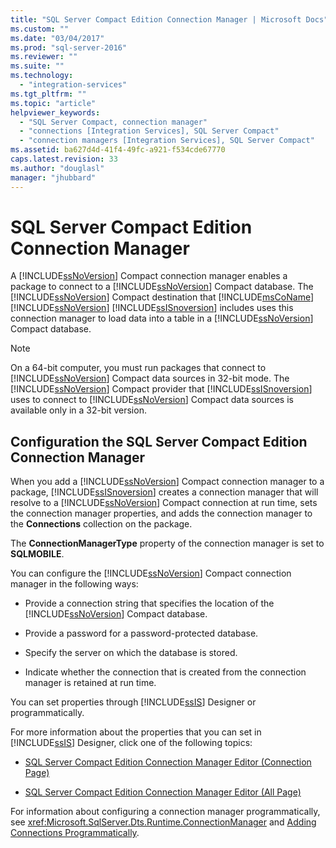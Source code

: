 ```yaml
---
title: "SQL Server Compact Edition Connection Manager | Microsoft Docs"
ms.custom: ""
ms.date: "03/04/2017"
ms.prod: "sql-server-2016"
ms.reviewer: ""
ms.suite: ""
ms.technology: 
  - "integration-services"
ms.tgt_pltfrm: ""
ms.topic: "article"
helpviewer_keywords: 
  - "SQL Server Compact, connection manager"
  - "connections [Integration Services], SQL Server Compact"
  - "connection managers [Integration Services], SQL Server Compact"
ms.assetid: ba627d4d-41f4-49fc-a921-f534cde67770
caps.latest.revision: 33
ms.author: "douglasl"
manager: "jhubbard"
---
```

# SQL Server Compact Edition Connection Manager
  A [!INCLUDE[ssNoVersion](../../a9notintoc/includes/ssnoversion-md.md)] Compact connection manager enables a package to connect to a [!INCLUDE[ssNoVersion](../../a9notintoc/includes/ssnoversion-md.md)] Compact database. The [!INCLUDE[ssNoVersion](../../a9notintoc/includes/ssnoversion-md.md)] Compact destination that [!INCLUDE[msCoName](../../a9notintoc/includes/msconame-md.md)] [!INCLUDE[ssNoVersion](../../a9notintoc/includes/ssnoversion-md.md)] [!INCLUDE[ssISnoversion](../../a9notintoc/includes/ssisnoversion-md.md)] includes uses this connection manager to load data into a table in a [!INCLUDE[ssNoVersion](../../a9notintoc/includes/ssnoversion-md.md)] Compact database.  
  
> [!NOTE]  
>  On a 64-bit computer, you must run packages that connect to [!INCLUDE[ssNoVersion](../../a9notintoc/includes/ssnoversion-md.md)] Compact data sources in 32-bit mode. The [!INCLUDE[ssNoVersion](../../a9notintoc/includes/ssnoversion-md.md)] Compact provider that [!INCLUDE[ssISnoversion](../../a9notintoc/includes/ssisnoversion-md.md)] uses to connect to [!INCLUDE[ssNoVersion](../../a9notintoc/includes/ssnoversion-md.md)] Compact data sources is available only in a 32-bit version.  
  
## Configuration the SQL Server Compact Edition Connection Manager  
 When you add a [!INCLUDE[ssNoVersion](../../a9notintoc/includes/ssnoversion-md.md)] Compact connection manager to a package, [!INCLUDE[ssISnoversion](../../a9notintoc/includes/ssisnoversion-md.md)] creates a connection manager that will resolve to a [!INCLUDE[ssNoVersion](../../a9notintoc/includes/ssnoversion-md.md)] Compact connection at run time, sets the connection manager properties, and adds the connection manager to the **Connections** collection on the package.  
  
 The **ConnectionManagerType** property of the connection manager is set to **SQLMOBILE**.  
  
 You can configure the [!INCLUDE[ssNoVersion](../../a9notintoc/includes/ssnoversion-md.md)] Compact connection manager in the following ways:  
  
-   Provide a connection string that specifies the location of the [!INCLUDE[ssNoVersion](../../a9notintoc/includes/ssnoversion-md.md)] Compact database.  
  
-   Provide a password for a password-protected database.  
  
-   Specify the server on which the database is stored.  
  
-   Indicate whether the connection that is created from the connection manager is retained at run time.  
  
 You can set properties through [!INCLUDE[ssIS](../../a9retired/includes/ssis-md.md)] Designer or programmatically.  
  
 For more information about the properties that you can set in [!INCLUDE[ssIS](../../a9retired/includes/ssis-md.md)] Designer, click one of the following topics:  
  
-   [SQL Server Compact Edition Connection Manager Editor &#40;Connection Page&#41;](../../integration-services/connection-manager/sql-server-compact-edition-connection-manager-editor-connection-page.md)  
  
-   [SQL Server Compact Edition Connection Manager Editor &#40;All Page&#41;](../../integration-services/connection-manager/sql-server-compact-edition-connection-manager-editor-all-page.md)  
  
 For information about configuring a connection manager programmatically, see <xref:Microsoft.SqlServer.Dts.Runtime.ConnectionManager> and [Adding Connections Programmatically](../../integration-services/building-packages-programmatically/adding-connections-programmatically.md).  
  
  